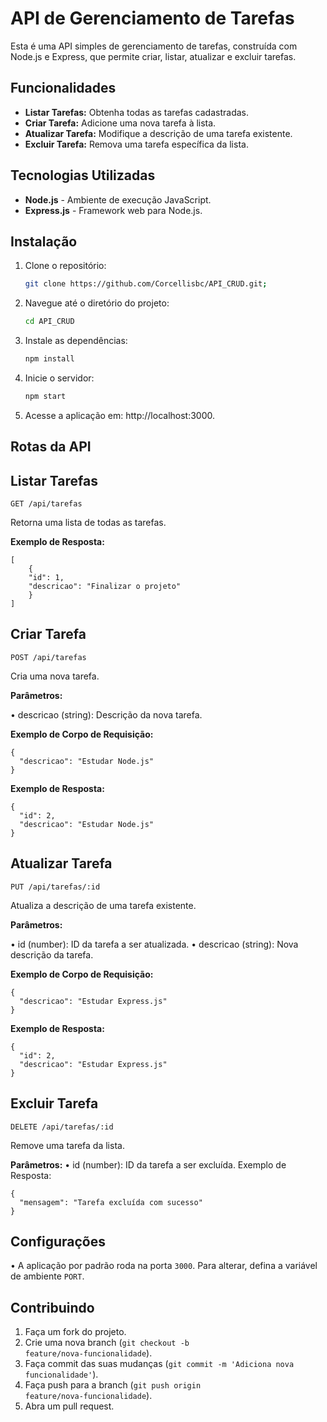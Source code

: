 # API de Gerenciamento de Tarefas

Esta é uma API simples de gerenciamento de tarefas, construída com Node.js e Express, que permite criar, listar, atualizar e excluir tarefas.

## Funcionalidades

- **Listar Tarefas:** Obtenha todas as tarefas cadastradas.
- **Criar Tarefa:** Adicione uma nova tarefa à lista.
- **Atualizar Tarefa:** Modifique a descrição de uma tarefa existente.
- **Excluir Tarefa:** Remova uma tarefa específica da lista.

## Tecnologias Utilizadas

- **Node.js** - Ambiente de execução JavaScript.
- **Express.js** - Framework web para Node.js.

## Instalação

1. Clone o repositório:
   ```bash
   git clone https://github.com/Corcellisbc/API_CRUD.git;
   ```
2. Navegue até o diretório do projeto:
   ```bash
   cd API_CRUD
   ```
3. Instale as dependências:
   ```bash
   npm install
   ```
4. Inicie o servidor:
   ```bash
   npm start
   ```
5. Acesse a aplicação em: http://localhost:3000.

## Rotas da API

## Listar Tarefas

```code
GET /api/tarefas
```

<p>Retorna uma lista de todas as tarefas.

<strong>Exemplo de Resposta:</strong></p>

```code
[
    {
    "id": 1,
    "descricao": "Finalizar o projeto"
    }
]
```

## Criar Tarefa

```code
POST /api/tarefas
```

Cria uma nova tarefa.

<strong>Parâmetros:</strong>

&bull; descricao (string): Descrição da nova tarefa.

<strong>Exemplo de Corpo de Requisição:</strong>

```code
{
  "descricao": "Estudar Node.js"
}
```

<strong>Exemplo de Resposta:</strong>

```code
{
  "id": 2,
  "descricao": "Estudar Node.js"
}
```

## Atualizar Tarefa

```code
PUT /api/tarefas/:id
```

Atualiza a descrição de uma tarefa existente.

<strong>Parâmetros:</strong>

&bull; id (number): ID da tarefa a ser atualizada.
&bull; descricao (string): Nova descrição da tarefa.

<strong>Exemplo de Corpo de Requisição:</strong>

```code
{
  "descricao": "Estudar Express.js"
}
```

<strong>Exemplo de Resposta:</strong>

```code
{
  "id": 2,
  "descricao": "Estudar Express.js"
}
```

## Excluir Tarefa

```code
DELETE /api/tarefas/:id
```

Remove uma tarefa da lista.

<strong>Parâmetros:</strong>
&bull; id (number): ID da tarefa a ser excluída.
Exemplo de Resposta:

```code
{
  "mensagem": "Tarefa excluída com sucesso"
}
```

## Configurações

&bull; A aplicação por padrão roda na porta <code>3000</code>. Para alterar, defina a variável de ambiente <code>PORT</code>.

## Contribuindo
1. Faça um fork do projeto.
2. Crie uma nova branch (<code>git checkout -b feature/nova-funcionalidade</code>).
3. Faça commit das suas mudanças (<code>git commit -m 'Adiciona nova funcionalidade'</code>).
4. Faça push para a branch (<code>git push origin feature/nova-funcionalidade</code>).
5. Abra um pull request.